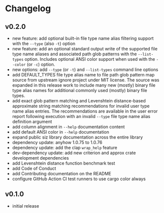# Changelog

## v0.2.0

- new feature: add optional built-in file type name alias filtering support with the `--type` (also `-t`) option
- new feature: add an optional standard output write of the supported file type name aliases and associated path glob patterns with the `--list-types` option. Includes optional ANSI color support when used with the `--color` (or `-c`) option.
- new options: add `--type` (or `-t`) and `--list-types` command line options
- add DEFAULT_TYPES file type alias name to file path glob pattern map source from upstream ignore project under MIT license.  The source was expanded in this release work to include many new (mostly) binary file type alias names for additional commonly used (mostly) binary file types.
- add exact glob pattern matching and Levenshtein distance-based approximate string matching recommendations for invalid user type name alias entries. The recommendations are available in the user error report following execution with an invalid `--type` file type name alias definition argument
- add column alignment in `--help` documentation content
- add default ANSI color in `--help` documentation
- expand public siz library documentation across the entire library
- dependency update: anyhow 1.0.75 to 1.0.76
- dependency update: add the clap `wrap_help` feature
- dev-dependency update: add new criterion and approx crate development dependencies
- add Levenshtein distance function benchmark test
- add Code of Conduct
- add Contributing documentation on the README
- configure GitHub Action CI test runners to use cargo color always

## v0.1.0

- initial release
